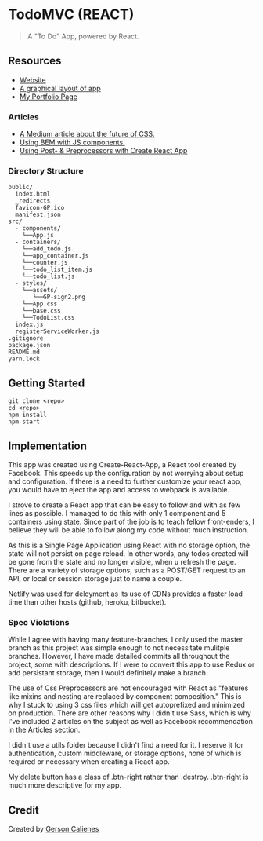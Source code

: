 # TodoMVC (REACT)

> A "To Do" App, powered by React.

## Resources

* [Website](https://hardcore-edison-f028d0.netlify.com/)
* [A graphical layout of app](https://drive.google.com/file/d/1Q2XpSoTxfhIKFrJqk5cpOrouLkuD4oxP/view?usp=sharing)
* [My Portfolio Page](https://gcaliene.github.io/Portfolio/)

### Articles

* [A Medium article about the future of CSS.](https://medium.com/@perezpriego7/css-evolution-from-css-sass-bem-css-modules-to-styled-components-d4c1da3a659b)
* [Using BEM with JS components.](https://medium.com/seek-blog/block-element-modifying-your-javascript-components-d7f99fcab52b)
* [Using Post- & Preprocessors with Create React App](https://github.com/facebook/create-react-app/blob/master/packages/react-scripts/template/README.md#adding-a-stylesheet)

### Directory Structure
```
public/
  index.html
  _redirects
  favicon-GP.ico
  manifest.json
src/
  - components/
    └──App.js
  - containers/
    └──add_todo.js
    └──app_container.js
    └──counter.js
    └──todo_list_item.js
    └──todo_list.js
  - styles/
    └──assets/
       └──GP-sign2.png
    └──App.css
    └──base.css
    └──TodoList.css
  index.js
  registerServiceWorker.js
.gitignore
package.json
README.md
yarn.lock
```

## Getting Started

```
git clone <repo>
cd <repo>
npm install
npm start
```


## Implementation
This app was created using Create-React-App, a React tool created by Facebook. This speeds up the configuration by not worrying about setup and configuration. If there is a need to further customize your react app, you would have to eject the app and access to webpack is available. 

I strove to create a React app that can be easy to follow and with as few lines as possible. I managed to do this with only 1 component and 5 containers using state. Since part of the job is to teach fellow front-enders, I believe they will be able to follow along my code without much instruction.

As this is a Single Page Application using React with no storage option, the state will not persist on page reload. In other words, any todos created will be gone from the state and no longer visible, when u refresh the page. There are a variety of storage options, such as a POST/GET request to an API, or local or session storage just to name a couple.

Netlify was used for deloyment as its use of CDNs provides a faster load time than other hosts (github, heroku, bitbucket).

### Spec Violations
While I agree with having many feature-branches, I only used the master branch as this project was simple enough to not necessitate mulitple branches. However, I have made detailed commits all throughout the project, some with descriptions. If I were to convert this app to use Redux or add persistant storage, then I would definitely make a branch. 

The use of Css Preprocessors are not encouraged with React as "features like mixins and nesting are replaced by component composition." This is why I stuck to using 3 css files which will get autoprefixed and minimized on production. There are other reasons why I didn't use Sass, which is why I've included 2 articles on the subject as well as Facebook recommendation in the Articles section.

I didn't use a utils folder because I didn't find a need for it. I reserve it for authentication, custom middleware, or storage options, none of which is required or necessary when creating a React app.

My delete button has a class of .btn-right rather than .destroy. .btn-right is much more descriptive for my app. 

## Credit

Created by [Gerson Calienes](https://gcaliene.github.io/Portfolio/)
